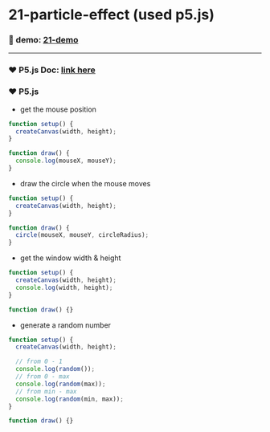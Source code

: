 # 21-particle-effect (used p5.js)

### :eyes: demo: [21-demo](http://47.98.249.108:3001/21-particle-effect/index.html)
---

### :heart: P5.js Doc: [link here](https://p5js.org/get-started/)

### :heart: P5.js
- get the mouse position
```js
function setup() {
  createCanvas(width, height);
}

function draw() {
  console.log(mouseX, mouseY);
}
```

- draw the circle when the mouse moves
```js
function setup() {
  createCanvas(width, height);
}

function draw() {
  circle(mouseX, mouseY, circleRadius);
}
```

- get the window width & height
```js
function setup() {
  createCanvas(width, height);
  console.log(width, height);
}

function draw() {}
```

- generate a random number
```js
function setup() {
  createCanvas(width, height);

  // from 0 - 1
  console.log(random());
  // from 0 - max
  console.log(random(max));
  // from min - max
  console.log(random(min, max));
}

function draw() {}
```
